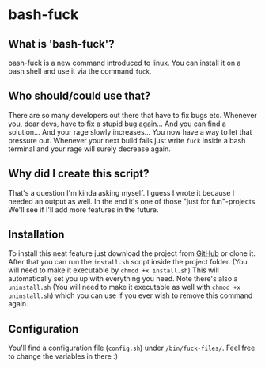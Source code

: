 # bash-fuck

## What is 'bash-fuck'?
bash-fuck is a new command introduced to linux.
You can install it on a bash shell and use it via the command `fuck`.

## Who should/could use that?
There are so many developers out there that have to fix bugs etc.
Whenever you, dear devs, have to fix a stupid bug again...
And you can find a solution...
And your rage slowly increases...
You now have a way to let that pressure out. Whenever your next build fails just write `fuck` inside a bash terminal and your rage will surely decrease again.

## Why did I create this script?
That's a question I'm kinda asking myself.
I guess I wrote it because I needed an output as well.
In the end it's one of those "just for fun"-projects. We'll see if I'll add more features in the future.

## Installation
To install this neat feature just download the project from [GitHub](https://github.com/Ruesa18/bash-fuck) or clone it.
After that you can run the `install.sh` script inside the project folder. (You will need to make it executable by `chmod +x install.sh`) This will automatically set you up with everything you need.
Note there's also a `uninstall.sh` (You will need to make it executable as well with `chmod +x uninstall.sh`) which you can use if you ever wish to remove this command again.

## Configuration
You'll find a configuration file (`config.sh`) under `/bin/fuck-files/`.
Feel free to change the variables in there :)
